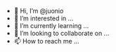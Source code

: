 - 👋 Hi, I’m @juonio
- 👀 I’m interested in ...
- 🌱 I’m currently learning ...
- 💞️ I’m looking to collaborate on ...
- 📫 How to reach me ...

<!---
juonio/juonio is a ✨ special ✨ repository because its `README.md` (this file) appears on your GitHub profile.
You can click the Preview link to take a look at your changes.
--->
